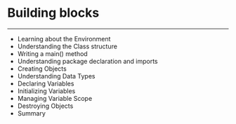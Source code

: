 # Building blocks

---

* Learning about the Environment
* Understanding the Class structure
* Writing a main() method
* Understanding package declaration and imports
* Creating Objects
* Understanding Data Types
* Declaring Variables
* Initializing Variables
* Managing Variable Scope
* Destroying Objects
* Summary
